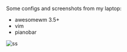 Some configs and screenshots from my laptop:
* awesomewm 3.5+
* vim
* pianobar

![ss](screenshots/awesome_20130301_2880x1800.png)
